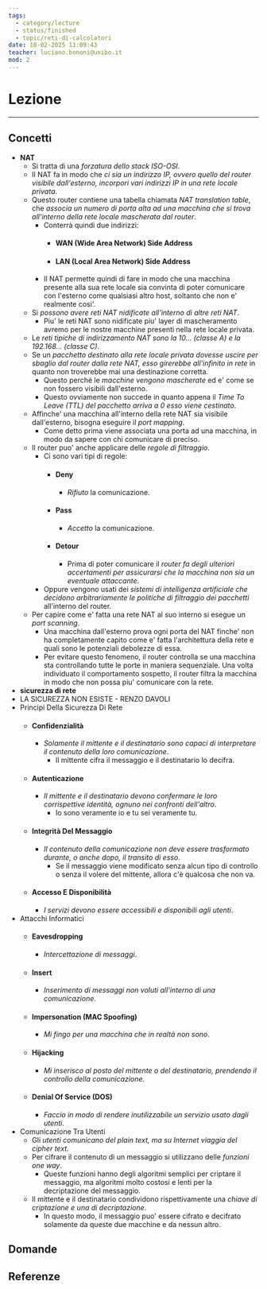 ```yaml
---
tags:
  - category/lecture
  - status/finished
  - topic/reti-di-calcolatori
date: 18-02-2025 11:09:43
teacher: luciano.bononi@unibo.it
mod: 2
---
```

# Lezione
---
## Concetti
- **NAT**
	+ Si tratta di una _forzatura dello stack ISO-OSI_.
	+ Il NAT fa in modo che _ci sia un indirizzo IP, ovvero quello del router visibile dall'esterno, incorpori vari indirizzi IP in una rete locale privata_.
	+ Questo router contiene una tabella chiamata _NAT translation table_, che _associa un numero di porta alta ad una macchina che si trova all'interno della rete locale mascherata dal router_.
		+ Conterrà quindi due indirizzi:
			+ #### WAN (Wide Area Network) Side Address
			+ #### LAN (Local Area Network) Side Address
		+ Il NAT permette quindi di fare in modo che una macchina presente alla sua rete locale sia convinta di poter comunicare con l'esterno come qualsiasi altro host, soltanto che non e' realmente cosi'.
	+ Si _possono avere reti NAT nidificate all'interno di altre reti NAT_.
		+ Piu' le reti NAT sono nidificate piu' layer di mascheramento avremo per le nostre macchine presenti nella rete locale privata.
	+ Le _reti tipiche di indirizzamento NAT sono la 10... (classe A) e la 192.168... (classe C)_.
	+ Se un _pacchetto destinato alla rete locale privata dovesse uscire per sbaglio dal router dalla rete NAT, esso girerebbe all'infinito in rete_ in quanto non troverebbe mai una destinazione corretta.
		+ Questo perché le _macchine vengono mascherate_ ed e' come se non fossero visibili dall'esterno.
		+ Questo ovviamente non succede in quanto appena il _Time To Leave (TTL) del pacchetto arriva a $0$ esso viene cestinato_.
	+ Affinche' una macchina all'interno della rete NAT sia visibile dall'esterno, bisogna eseguire il _port mapping_.
		+ Come detto prima viene associata una porta ad una macchina, in modo da sapere con chi comunicare di preciso.
	+ Il router puo' anche applicare delle _regole di filtraggio_.
		+ Ci sono vari tipi di regole:
			+ #### Deny
				+ _Rifiuto_ la comunicazione.
			+ #### Pass
				+ _Accetto_ la comunicazione.
			+ #### Detour
				+ Prima di poter comunicare il _router fa degli ulteriori accertamenti per assicurarsi che la macchina non sia un eventuale attaccante_.
		+ Oppure vengono usati dei _sistemi di intelligenza artificiale che decidono arbitrariamente le politiche di filtraggio dei pacchetti_ all'interno del router.
	+ Per capire come e' fatta una rete NAT al suo interno si esegue un _port scanning_.
		+ Una macchina dall'esterno prova ogni porta del NAT finche' non ha completamente capito come e' fatta l'architettura della rete e quali sono le potenziali debolezze di essa.
		+ Per evitare questo fenomeno, il router controlla se una macchina sta controllando tutte le porte in maniera sequenziale. Una volta individuato il comportamento sospetto, il router filtra la macchina in modo che non possa piu' comunicare con la rete.
- **sicurezza di rete**
- LA SICUREZZA NON ESISTE - RENZO DAVOLI
- Principi Della Sicurezza Di Rete
	+ #### Confidenzialità
		+ _Solamente il mittente e il destinatario sono capaci di interpretare il contenuto della loro comunicazione_.
			+ Il mittente cifra il messaggio e il destinatario lo decifra.
	+ #### Autenticazione
		+ _Il mittente e il destinatario devono confermare le loro corrispettive identità, ognuno nei confronti dell'altro_.
			+ Io sono veramente io e tu sei veramente tu.
	+ #### Integrità Del Messaggio
		+ _Il contenuto della comunicazione non deve essere trasformato durante, o anche dopo, il transito di esso_.
			+ Se il messaggio viene modificato senza alcun tipo di controllo o senza il volere del mittente, allora c'è qualcosa che non va.
	+ #### Accesso E Disponibilità
		+ _I servizi devono essere accessibili e disponibili agli utenti_.
- Attacchi Informatici
	+ #### Eavesdropping
		+ _Intercettazione di messaggi_.
	+ #### Insert
		+ _Inserimento di messaggi non voluti all'interno di una comunicazione_.
	+ #### Impersonation (MAC Spoofing)
		+ _Mi fingo per una macchina che in realtà non sono_.
	+ #### Hijacking
		+ _Mi inserisco al posto del mittente o del destinatario, prendendo il controllo della comunicazione_.
	+ #### Denial Of Service (DOS)
		+ _Faccio in modo di rendere inutilizzabile un servizio usato dagli utenti_.
- Comunicazione Tra Utenti
	+ Gli _utenti comunicano del plain text, ma su Internet viaggia del cipher text_.
	+ Per cifrare il contenuto di un messaggio si utilizzano delle _funzioni one way_.
		+ Queste funzioni hanno degli algoritmi semplici per criptare il messaggio, ma algoritmi molto costosi e lenti per la decriptazione del messaggio.
	+ Il mittente e il destinatario condividono rispettivamente una _chiave di criptazione e una di decriptazione_.
		+ In questo modo, il messaggio puo' essere cifrato e decifrato solamente da queste due macchine e da nessun altro.

## Domande

## Referenze
